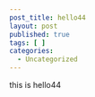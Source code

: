 ```yaml
---
post_title: hello44
layout: post
published: true
tags: [ ]
categories:
  - Uncategorized
---
```

this is hello44
